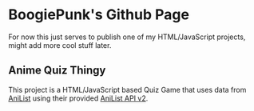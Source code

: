 # BoogiePunk's Github Page
For now this just serves to publish one of my HTML/JavaScript projects, might add more cool stuff later.

## Anime Quiz Thingy
This project is a HTML/JavaScript based Quiz Game that uses data from [AniList](https://anilist.co/) using their provided [AniList API v2](https://anilist.gitbooks.io/anilist-apiv2-docs/).
